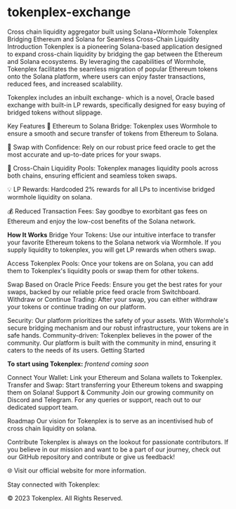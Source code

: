 # tokenplex-exchange
Cross chain liquidity aggregator built using Solana+Wormhole
Tokenplex
Bridging Ethereum and Solana for Seamless Cross-Chain Liquidity
Introduction
Tokenplex is a pioneering Solana-based application designed to expand cross-chain liquidity by bridging the gap between the Ethereum and Solana ecosystems. 
By leveraging the capabilities of Wormhole, Tokenplex facilitates the seamless migration of popular Ethereum tokens onto the Solana platform, where users can enjoy faster transactions, reduced fees, and increased scalability.

Tokenplex includes an inbuilt exchange- which is a novel, Oracle based exchange with built-in LP rewards, specifically designed for easy buying of bridged tokens without slippage.

Key Features
🌉 Ethereum to Solana Bridge: Tokenplex uses Wormhole to ensure a smooth and secure transfer of tokens from Ethereum to Solana.

💱 Swap with Confidence: Rely on our robust price feed oracle to get the most accurate and up-to-date prices for your swaps.

🔗 Cross-Chain Liquidity Pools: Tokenplex manages liquidity pools across both chains, ensuring efficient and seamless token swaps.

💡 LP Rewards: Hardcoded 2% rewards for all LPs to incentivise bridged wormhole liquidity on solana.

💰 Reduced Transaction Fees: Say goodbye to exorbitant gas fees on Ethereum and enjoy the low-cost benefits of the Solana network.

**How It Works**
Bridge Your Tokens: Use our intuitive interface to transfer your favorite Ethereum tokens to the Solana network via Wormhole. If you supply liquidity to tokenplex, you will get LP rewards when others swap.

Access Tokenplex Pools: Once your tokens are on Solana, you can add them to Tokenplex's liquidity pools or swap them for other tokens.

Swap Based on Oracle Price Feeds: Ensure you get the best rates for your swaps, backed by our reliable price feed oracle from Switchboard.
Withdraw or Continue Trading: After your swap, you can either withdraw your tokens or continue trading on our platform.

Security: Our platform prioritizes the safety of your assets. With Wormhole's secure bridging mechanism and our robust infrastructure, your tokens are in safe hands.
Community-driven: Tokenplex believes in the power of the community. Our platform is built with the community in mind, ensuring it caters to the needs of its users.
Getting Started


**To start using Tokenplex:**
_frontend coming soon_

Connect Your Wallet: Link your Ethereum and Solana wallets to Tokenplex.
Transfer and Swap: Start transferring your Ethereum tokens and swapping them on Solana!
Support & Community
Join our growing community on Discord and Telegram. For any queries or support, reach out to our dedicated support team.

Roadmap
Our vision for Tokenplex is to serve as an incentivised hub of cross chain liquidity on solana.

Contribute
Tokenplex is always on the lookout for passionate contributors. If you believe in our mission and want to be a part of our journey, check out our GitHub repository and contribute or give us feedback!

🌐 Visit our official website for more information.

Stay connected with Tokenplex:


© 2023 Tokenplex. All Rights Reserved.





